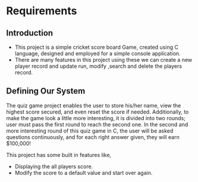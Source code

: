 # Requirements
## Introduction
 * This project is a  simple cricket score board  Game, created using C language, designed and employed for a simple console application.
 * There are many features in this project using these we can create a new player record and update run, modify ,search and delete the players record.

## Defining Our System
The quiz game project enables the user to store his/her name, view the highest score secured, and even reset the score if needed. Additionally, to make the game look a little more interesting, it is divided into two rounds; user must pass the first round to reach the second one. In the second and more interesting round of this quiz game in C, the user will be asked questions continuously, and for each right answer given, they will earn $100,000!

This project has some built in features like,

* Displaying the all players score. 
* Modify the score to a default value and start over again.


